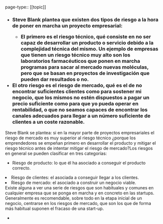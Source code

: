 page-type:: [[topic]]
- ### Steve Blank plantea que existen dos tipos de riesgo a la hora de poner en marcha un proyecto empresarial:<ul><li>El primero es el riesgo técnico, qué consiste en no ser capaz de desarrollar un producto o servicio debido a la complejidad técnica del mismo. Un ejemplo de empresas que tienen un riesgo técnico muy alto son los laboratorios farmacéuticos que ponen en marcha programas para sacar al mercado nuevas moléculas, pero que se basan en proyectos de investigación que pueden dar resultados o no.</li></ul><li>El otro riesgo es el riesgo de mercado, qué es el de no encontrar suficientes clientes como para sostener mi negocio, que los mismos no estén dispuestos a pagar un precio suficiente como para que yo pueda operar en rentabilidad, o que no seamos capaces de encontrar los canales adecuados para llegar a un número suficiente de clientes a un coste razonable.</li></ul>Steve Blank se plantea: si en la mayor parte de proyectos empresariales el riesgo de mercado es muy superior al riesgo técnico ¿porque los emprendedores se empeñan primero en desarrollar el producto y mitigar el riesgo técnico antes de intentar mitigar el riesgo de mercado?Los riesgos en general se pueden clasificar en tres categorías:<ul><li>Riesgo de producto: lo que él ha asociado a conseguir el producto correcto.</li></ul><li>Riesgo de clientes: el asociada a conseguir llegar a los clientes.</li><li>Riesgo de mercado: el asociado a construir un negocio viable.</li></ul>Existe alguna a ver una serie de riesgos que son habituales y comunes en cualquier empresa que se ponga en marcha y en concreto en las startups. Generalmente es recomendable, sobre todo en la etapa inicial de un negocio, centrarse en los riesgos de mercado, que son los que de forma más habitual suponen el fracaso de una start-up.
  - 


